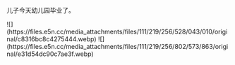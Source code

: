 <p>儿子今天幼儿园毕业了。</p>
![](https://files.e5n.cc/media_attachments/files/111/219/256/528/043/010/original/c8316bc8c4275444.webp)
![](https://files.e5n.cc/media_attachments/files/111/219/256/802/573/863/original/e31d54dc90c7ae3f.webp)
